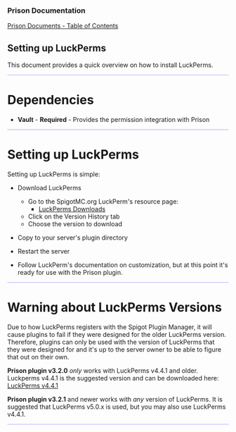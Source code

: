 
### Prison Documentation 
[Prison Documents - Table of Contents](prison_docs_000_toc.md)

## Setting up LuckPerms

This document provides a quick overview on how to install LuckPerms.

<hr style="height:1px; border:none; color:#aaf; background-color:#aaf;">



# Dependencies 

* **Vault** - **Required** - Provides the permission integration with Prison

<hr style="height:1px; border:none; color:#aaf; background-color:#aaf;">



# Setting up LuckPerms

Setting up LuckPerms is simple:

* Download LuckPerms
    - Go to the SpigotMC.org LuckPerm's resource page:
        - [LuckPerms Downloads](https://www.spigotmc.org/resources/luckperms-an-advanced-permissions-plugin.28140/history "LuckPerms download can be found under the Version History tab")
    - Click on the Version History tab
    - Choose the version to download

* Copy to your server's plugin directory

* Restart the server

* Follow LuckPerm's documentation on customization, but at this point it's ready for use with the Prison plugin.


<hr style="height:1px; border:none; color:#aaf; background-color:#aaf;">




# Warning about LuckPerms Versions

Due to how LuckPerms registers with the Spigot Plugin Manager, it will cause plugins to fail if they were designed for the older LuckPerms version.  Therefore, plugins can only be used with the version of LuckPerms that they were designed for and it's up to the server owner to be able to figure that out on their own.

**Prison plugin v3.2.0** *only* works with LuckPerms v4.4.1 and older. Luckperms v4.4.1 is the suggested version and can be downloaded here:
[LuckPerms v4.4.1](https://www.spigotmc.org/resources/luckperms-an-advanced-permissions-plugin.28140/history "LuckPerms v4.4.1 can be found under the Version History tab")

**Prison plugin v3.2.1** and newer works with *any* version of LuckPerms. It is suggested that LuckPerms v5.0.x is used, but you may also use LuckPerms v4.4.1.



<hr style="height:1px; border:none; color:#aaf; background-color:#aaf;">

